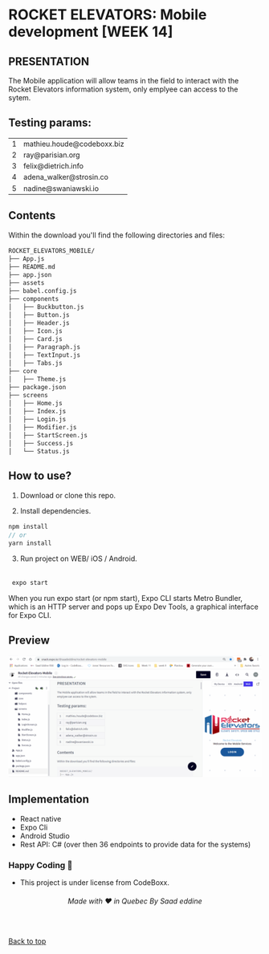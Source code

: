 # ROCKET ELEVATORS: Mobile development [WEEK 14]

## PRESENTATION

The Mobile application will allow teams in the field to interact with the Rocket Elevators information system, only emplyee can access to the sytem.

## Testing params:

<table><tbody>
    <tr>
    <td>1</td>
    <td>mathieu.houde@codeboxx.biz</td>
</tr>
<tr>
    <td>2</td>
    <td>ray@parisian.org</td>
</tr>
<tr>
    <td>3</td>
    <td>felix@dietrich.info</td>
</tr>
<tr>
    <td>4</td>
    <td>adena_walker@strosin.co </td>
</tr>
<tr>
    <td>5</td>
    <td>nadine@swaniawski.io</td>
</tr>
</tbody>
</table>

## Contents

Within the download you'll find the following directories and files:

```
ROCKET_ELEVATORS_MOBILE/
├── App.js
├── README.md
├── app.json
├── assets
├── babel.config.js
├── components
│   ├── Buckbutton.js
│   ├── Button.js
│   ├── Header.js
│   ├── Icon.js
│   ├── Card.js
│   ├── Paragraph.js
│   ├── TextInput.js
│   ├── Tabs.js
├── core
│   ├── Theme.js
├── package.json
├── screens
│   ├── Home.js
│   ├── Index.js
│   ├── Login.js
│   ├── Modifier.js
│   ├── StartScreen.js
│   ├── Success.js
│   └── Status.js

```

## How to use?

1. Download or clone this repo.

2. Install dependencies.

```js
npm install
// or
yarn install
```

3. Run project on WEB/ iOS / Android.

```js

 expo start

```

When you run expo start (or npm start), Expo CLI starts Metro Bundler, which is an HTTP server and pops up Expo Dev Tools, a graphical interface for Expo CLI.

## Preview

![Preview of use](mobiapp.gif)

## Implementation

- React native
- Expo Cli
- Android Studio
- Rest API: C# (over then 36 endpoints to provide data for the systems)

### Happy Coding 🚀

- This project is under license from CodeBoxx.

<h6 align="center">Made with ❤️ in Quebec By Saad eddine</h6>

&#xa0;

<a href="#top">Back to top</a>
